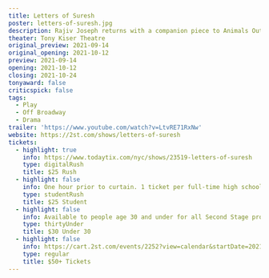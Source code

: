 ```yaml
---
title: Letters of Suresh 
poster: letters-of-suresh.jpg
description: Rajiv Joseph returns with a companion piece to Animals Out of Paper.
theater: Tony Kiser Theatre
original_preview: 2021-09-14
original_opening: 2021-10-12
preview: 2021-09-14
opening: 2021-10-12
closing: 2021-10-24
tonyaward: false
criticspick: false
tags: 
  - Play
  - Off Broadway
  - Drama
trailer: 'https://www.youtube.com/watch?v=LtvRE71RxNw'
website: https://2st.com/shows/letters-of-suresh
tickets:
  - highlight: true
    info: https://www.todaytix.com/nyc/shows/23519-letters-of-suresh
    type: digitalRush
    title: $25 Rush
  - highlight: false
    info: One hour prior to curtain. 1 ticket per full-time high school or college student ID.
    type: studentRush
    title: $25 Student
  - highlight: false
    info: Available to people age 30 and under for all Second Stage productions! Simply use promo code 30UNDER30 to access tickets.
    type: thirtyUnder
    title: $30 Under 30
  - highlight: false
    info: https://cart.2st.com/events/2252?view=calendar&startDate=2021-10
    type: regular
    title: $50+ Tickets
---
```

